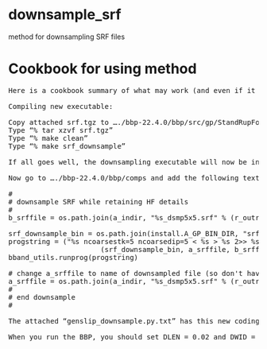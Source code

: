# downsample_srf
method for downsampling SRF files

# Cookbook for using method
<pre>
Here is a cookbook summary of what may work (and even if it doesn’t work, you’ll see the gist of the approach).
 
Compiling new executable:
 
Copy attached srf.tgz to …./bbp-22.4.0/bbp/src/gp/StandRupFormat
Type “% tar xzvf srf.tgz”
Type “% make clean”
Type “% make srf_downsample”
 
If all goes well, the downsampling executable will now be installed in the gp/bin directory.
 
Now go to …./bbp-22.4.0/bbp/comps and add the following text after line 335 in genslip.py:
 
#
# downsample SRF while retaining HF details
#
b_srffile = os.path.join(a_indir, "%s_dsmp5x5.srf" % (r_outroot))
 
srf_downsample_bin = os.path.join(install.A_GP_BIN_DIR, "srf_downsample")
progstring = ("%s ncoarsestk=5 ncoarsedip=5 < %s > %s 2>> %s\n" %
                      (srf_downsample_bin, a_srffile, b_srffile, self.log))
bband_utils.runprog(progstring)
 
# change a_srffile to name of downsampled file (so don't have coding below)
a_srffile = os.path.join(a_indir, "%s_dsmp5x5.srf" % (r_outroot))
#
# end downsample
#
 
The attached “genslip_downsample.py.txt” has this new coding as well, for reference. I’m very much a novice at python so I wouldn’t be surprised if there are errors in what I’ve added. The intent of the above code is to downsample the SRF by a factor of 5 in both along strike and down-dip directions, while still retaining the detail of the rupture timing and slip distribution across the smaller subfaults. I’ve hardwired this for now (ncoarsestk=5 ncoarsedip=5), but obviously these parameters could be exposed later. I also renamed the SRF to reflect the changes. Hopefully none of this breaks anything.
 
When you run the BBP, you should set DLEN = 0.02 and DWID = 0.02 (20 meters for each). When the downsampling is done, the resulting SRF will have 100 m subfaults.
</pre>
